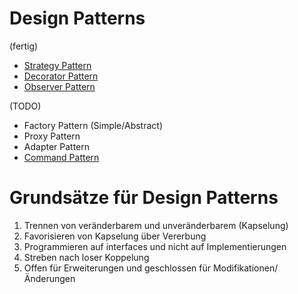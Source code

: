 # Design Patterns

(fertig)

* [Strategy Pattern](StrategyPattern/README.md)
* [Decorator Pattern](DecoratorPattern/README.md)
* [Observer Pattern](ObserverPattern/README.md)

(TODO)

* Factory Pattern (Simple/Abstract)
* Proxy Pattern
* Adapter Pattern
* [Command Pattern](CommandPattern/README.md)

# Grundsätze für Design Patterns

1) Trennen von veränderbarem und unveränderbarem (Kapselung)
1) Favorisieren von Kapselung über Vererbung
1) Programmieren auf interfaces und nicht auf Implementierungen
1) Streben nach loser Koppelung
1) Offen für Erweiterungen und geschlossen für Modifikationen/Änderungen

